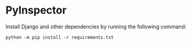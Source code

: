 # PyInspector

Install Django and other dependencies by running the following command:

```
python -m pip install -r requirements.txt
```